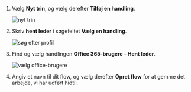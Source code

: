 1. Vælg **Nyt trin**, og vælg derefter **Tilføj en handling**.
   
    ![nyt trin](media/modern-approvals/select-sharepoint-add-action.png)
2. Skriv **hent leder** i søgefeltet **Vælg en handling**.
   
    ![søg efter profil](media/modern-approvals/search-for-profile.png)
3. Find og vælg handlingen **Office 365-brugere - Hent leder**.
   
    ![vælg office-brugere](media/modern-approvals/select-my-profile.png)
4. Angiv et navn til dit flow, og vælg derefter **Opret flow** for at gemme det arbejde, vi har udført hidtil.

